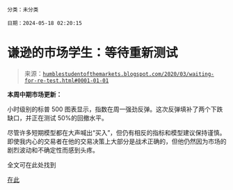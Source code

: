 ```

分类：未分类

日期：2024-05-18 02:20:15

```

# 谦逊的市场学生：等待重新测试

> 来源：[`humblestudentofthemarkets.blogspot.com/2020/03/waiting-for-re-test.html#0001-01-01`](https://humblestudentofthemarkets.blogspot.com/2020/03/waiting-for-re-test.html#0001-01-01)

**本周中期市场更新：**

小时级别的标普 500 图表显示，指数在周一强劲反弹。这次反弹填补了两个下跌缺口，并正在测试 50%的回撤水平。

尽管许多短期模型都在大声喊出“买入”，但仍有相反的指标和模型建议保持谨慎。即使我内心的交易者在他的交易决策上大部分是战术正确的，但他仍然因为市场的剧烈波动和不确定性而感到头疼。

全文可在此处找到

[在此](https://humblestudentofthemarkets.com/2020/03/04/waiting-for-the-re-test/)

```
